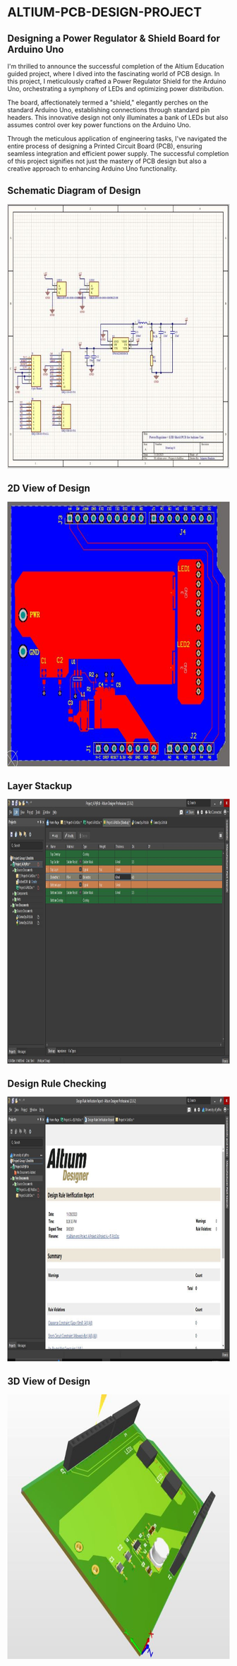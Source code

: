 # ALTIUM-PCB-DESIGN-PROJECT
## Designing a Power Regulator &amp; Shield Board for Arduino Uno
I'm thrilled to announce the successful completion of the Altium Education guided project, where I dived into the fascinating world of PCB design. In this project, I meticulously crafted a Power Regulator Shield for the Arduino Uno, orchestrating a symphony of LEDs and optimizing power distribution.

The board, affectionately termed a "shield," elegantly perches on the standard Arduino Uno, establishing connections through standard pin headers. This innovative design not only illuminates a bank of LEDs but also assumes control over key power functions on the Arduino Uno.

Through the meticulous application of engineering tasks, I've navigated the entire process of designing a Printed Circuit Board (PCB), ensuring seamless integration and efficient power supply. The successful completion of this project signifies not just the mastery of PCB design but also a creative approach to enhancing Arduino Uno functionality.

## Schematic Diagram of Design

<p align="center"> <img src="https://github.com/SujeewBandara/ALTIUM-DESIGN-PCB-PROJECT/blob/main/Schematic%20Diagram.JPG" width="720" height="600"/>

## 2D View of Design

<p align="center"> <img src="https://github.com/SujeewBandara/ALTIUM-DESIGN-PCB-PROJECT/blob/main/2D%202.JPG" width="720" height="600"/>

## Layer Stackup

<p align="center"> <img src="https://github.com/SujeewBandara/ALTIUM-DESIGN-PCB-PROJECT/blob/main/layer%20stackup.JPG" width="720" height="600"/>

## Design Rule Checking

<p align="center"> <img src="https://github.com/SujeewBandara/ALTIUM-DESIGN-PCB-PROJECT/blob/main/Error%20free.JPG" width="720" height="600"/>

## 3D View of Design

<p align="center"> <img src="https://github.com/SujeewBandara/ALTIUM-DESIGN-PCB-PROJECT/blob/main/3D%203.JPG" width="720" height="600"/>
